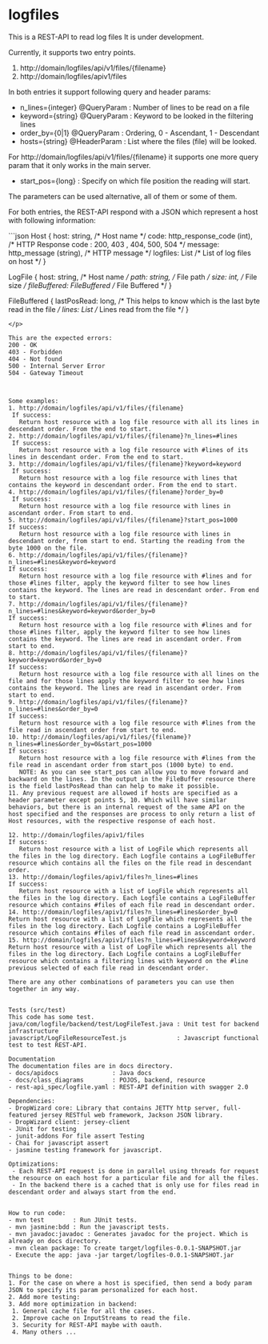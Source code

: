 # logfiles
This is a REST-API to read log files
It is under development.

Currently, it supports two entry points.
1. http://domain/logfiles/api/v1/files/{filename}
2. http://domain/logfiles/apiv1/files

In both entries it support following query and header params:
 - n_lines={integer}  @QueryParam  : Number of lines to be read on a file
 - keyword={string}   @QueryParam  : Keyword to be looked in the filtering lines
 - order_by={0|1}     @QueryParam  : Ordering, 0 - Ascendant, 1 - Descendant
 - hosts={string}     @HeaderParam : List<Host> where the files (file) will be looked.
 
For http://domain/logfiles/api/v1/files/{filename} it supports one more query param that it only works in the main server.
  - start_pos={long} : Specify on which file position the reading will start.
  
The parameters can be used alternative, all of them or some of them.

For both entries, the REST-API respond with a JSON which represent a host with following information:

<p>
```json
 Host
 {
    host: string,                       /* Host name */
    code: http_response_code (int),     /* HTTP Response code : 200, 403 , 404, 500, 504 */
    message: http_message (string),     /* HTTP message */
    logfiles: List<LogFile>             /* List of log files on host */
 }
 
 LogFile
 {
 	host: string,                       /* Host name */
 	path: string,                       /* File path */
 	size: int,                          /* File size */
 	fileBuffered: FileBuffered          /* File Buffered */
 }
 
 FileBuffered
 {
 	lastPosRead: long,                  /* This helps to know which is the last byte read in the file */
 	lines: List<String>                 /* Lines read from the file */ 
 }
 ```
 </p>
 
 This are the expected errors:
 200 - OK
 403 - Forbidden
 404 - Not found
 500 - Internal Server Error
 504 - Gateway Timeout
 

 
 Some examples:
 1. http://domain/logfiles/api/v1/files/{filename}
  If success:
    Return host resource with a log file resource with all its lines in descendant order. From the end to start.
 2. http://domain/logfiles/api/v1/files/{filename}?n_lines=#lines
  If success:
    Return host resource with a log file resource with #lines of its lines in descendant order. From the end to start.
 3. http://domain/logfiles/api/v1/files/{filename}?keyword=keyword
  If success:
    Return host resource with a log file resource with lines that contains the keyword in descendant order. From the end to start.
 4. http://domain/logfiles/api/v1/files/{filename}?order_by=0
  If success:
    Return host resource with a log file resource with lines in ascendant order. From start to end.
 5. http://domain/logfiles/api/v1/files/{filename}?start_pos=1000
 If success:
    Return host resource with a log file resource with lines in descendant order, from start to end. Starting the reading from the byte 1000 on the file.
 6. http://domain/logfiles/api/v1/files/{filename}?n_lines=#lines&keyword=keyword
 If success:
    Return host resource with a log file resource with #lines and for those #lines filter, apply the keyword filter to see how lines contains the keyword. The lines are read in descendant order. From end to start.
 7. http://domain/logfiles/api/v1/files/{filename}?n_lines=#lines&keyword=keyword&order_by=0
 If success:
    Return host resource with a log file resource with #lines and for those #lines filter, apply the keyword filter to see how lines contains the keyword. The lines are read in ascendant order. From start to end.
 8. http://domain/logfiles/api/v1/files/{filename}?keyword=keyword&order_by=0
 If success:
    Return host resource with a log file resource with all lines on the file and for those lines apply the keyword filter to see how lines contains the keyword. The lines are read in ascendant order. From start to end.     
 9. http://domain/logfiles/api/v1/files/{filename}?n_lines=#lines&order_by=0
 If success:
 	Return host resource with a log file resource with #lines from the file read in ascendant order from start to end.
 10. http://domain/logfiles/api/v1/files/{filename}?n_lines=#lines&order_by=0&start_pos=1000
 If success:
 	Return host resource with a log file resource with #lines from the file read in ascendant order from start_pos (1000 byte) to end.
 	NOTE: As you can see start_pos can allow you to move forward and backward on the lines. In the output in the FileBuffer resource there is the field lastPosRead than can help to make it possible.
 11. Any previous request are allowed if hosts are specified as a header parameter except points 5, 10. Which will have similar behaviors, but there is an internal request of the same API on the host specified and the responses are process to only return a list of Host resources, with the respective response of each host.
 
 12. http://domain/logfiles/apiv1/files
 If success:
 	Return host resource with a list of LogFile which represents all the files in the log directory. Each Logfile contains a LogFileBuffer resource which contains all the files on the file read in descendant order.
 13. http://domain/logfiles/apiv1/files?n_lines=#lines
 If success:
 	Return host resource with a list of LogFile which represents all the files in the log directory. Each Logfile contains a LogFileBuffer resource which contains #files of each file read in descendant order.
 14. http://domain/logfiles/apiv1/files?n_lines=#lines&order_by=0
 Return host resource with a list of LogFile which represents all the files in the log directory. Each Logfile contains a LogFileBuffer resource which contains #files of each file read in asscendant order.
 15. http://domain/logfiles/apiv1/files?n_lines=#lines&keyword=keyword
 Return host resource with a list of LogFile which represents all the files in the log directory. Each Logfile contains a LogFileBuffer resource which contains a filtering lines with keyword on the #line previous selected of each file read in descendant order.
 
 There are any other combinations of parameters you can use then together in any way.
 
 
 Tests (src/test)
 This code has some test. 
 java/com/logfile/backend/test/LogFileTest.java : Unit test for backend infrastructure
 javascript/LogFileResourceTest.js              : Javascript functional test to test REST-API.
 
 Documentation
 The documentation files are in docs directory.
 - docs/apidocs               : Java docs
 - docs/class_diagrams        : POJOS, backend, resource
 - rest-api_spec/logfile.yaml : REST-API definition with swagger 2.0
 
 Dependencies:
 - DropWizard core: Library that contains JETTY http server, full-featured jersey RESTful web framework, Jackson JSON library.
 - DropWizard client: jersey-client
 - JUnit for testing
 - junit-addons For file assert Testing
 - Chai for javascript assert
 - jasmine testing framework for javascript.
  
 Optimizations:
  - Each REST-API request is done in parallel using threads for request the resource on each host for a particular file and for all the files.
  - In the backend there is a cached that is only use for files read in descendant order and always start from the end.
  
 
How to run code:
- mvn test        : Run JUnit tests.
- mvn jasmine:bdd : Run the javascript tests.
- mvn javadoc:javadoc : Generates javadoc for the project. Which is already on docs directory.
- mvn clean package: To create target/logfiles-0.0.1-SNAPSHOT.jar
- Execute the app: java -jar target/logfiles-0.0.1-SNAPSHOT.jar

  
Things to be done:
1. For the case on where a host is specified, then send a body param JSON to specify its param personalized for each host. 
2. Add more testing: 
3. Add more optimization in backend: 
  1. General cache file for all the cases.
  2. Improve cache on InputStreams to read the file.
  3. Security for REST-API maybe with oauth.
  4. Many others ...
 
